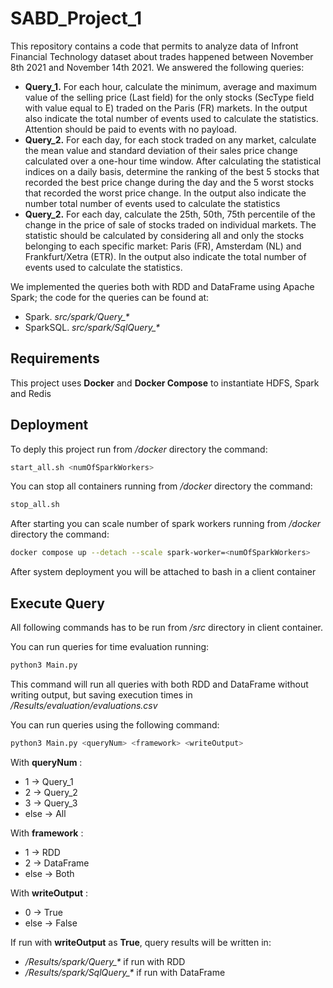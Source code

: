 # SABD_Project_1
This repository contains a code that permits to analyze data of Infront Financial Technology dataset about trades happened between November 8th 2021 and November 14th 2021. We answered the following queries:
* **Query_1.** For each hour, calculate the minimum, average and maximum value of the selling price (Last field) for the only stocks (SecType field with value equal to E) traded on the Paris (FR) markets. In the output
also indicate the total number of events used to calculate the statistics. Attention should be paid to events with no payload.
* **Query_2.** For each day, for each stock traded on any market, calculate the mean value and standard deviation of their sales price change calculated over a one-hour time window. After calculating the statistical indices on a daily basis, determine the ranking of the best 5 stocks that recorded the best price change during the day and the 5 worst stocks that recorded the worst price change. In the output also indicate the number total number of events used to calculate the statistics
* **Query_2.** For each day, calculate the 25th, 50th, 75th percentile of the change in the price of sale of stocks traded on individual markets. The statistic should be calculated by considering all and only the stocks belonging to each specific market: Paris (FR), Amsterdam (NL) and Frankfurt/Xetra (ETR). In the output also indicate the total number of events used to calculate the statistics.

We implemented the queries both with RDD and DataFrame using Apache Spark; the code for the queries can be found at:
* Spark. *src/spark/Query_\**
* SparkSQL. *src/spark/SqlQuery_\**

## Requirements
This project uses **Docker** and **Docker Compose** to instantiate HDFS, Spark and Redis

## Deployment
To deply this project run from */docker* directory the command:
```bash
start_all.sh <numOfSparkWorkers>
```
You can stop all containers running from */docker* directory the command:
```bash
stop_all.sh
```
After starting you can scale number of spark workers running from */docker* directory the command:
```bash
docker compose up --detach --scale spark-worker=<numOfSparkWorkers>
```

After system deployment you will be attached to bash in a client container

## Execute Query
All following commands has to be run from */src* directory in client container.

You can run queries for time evaluation running:
```bash
python3 Main.py
```
This command will run all queries with both RDD and DataFrame without writing output, but saving execution times in */Results/evaluation/evaluations.csv*

You can run queries using the following command:
```bash
python3 Main.py <queryNum> <framework> <writeOutput>
```
With **queryNum** :
* 1 &rarr; Query_1
* 2 &rarr; Query_2
* 3 &rarr; Query_3
* else &rarr; All

With **framework** :
* 1 &rarr; RDD
* 2 &rarr; DataFrame
* else &rarr; Both

With **writeOutput** :
* 0 &rarr; True
* else &rarr; False

If run with **writeOutput** as **True**, query results will be written in:
* */Results/spark/Query_\** if run with RDD
* */Results/spark/SqlQuery_\** if run with DataFrame